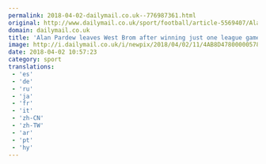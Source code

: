 ```yaml
---
permalink: 2018-04-02-dailymail.co.uk--776987361.html
original: http://www.dailymail.co.uk/sport/football/article-5569407/Alan-Pardew-leaves-West-Brom-winning-just-one-Premier-League-game.html?ITO=1490&ns_mchannel=rss&ns_campaign=1490
domain: dailymail.co.uk
title: 'Alan Pardew leaves West Brom after winning just one league game'
image: http://i.dailymail.co.uk/i/newpix/2018/04/02/11/4AB8D47800000578-0-image-a-5_1522665523571.jpg
date: 2018-04-02 10:57:23
category: sport
translations: 
 - 'es'
 - 'de'
 - 'ru'
 - 'ja'
 - 'fr'
 - 'it'
 - 'zh-CN'
 - 'zh-TW'
 - 'ar'
 - 'pt'
 - 'hy'
---
```


